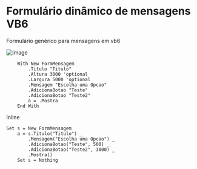 # Formulário dinâmico de mensagens VB6
Formulário genérico para mensagens em vb6

![image](https://user-images.githubusercontent.com/60496134/125962549-2decf1c0-fc6f-4ed8-96e5-acbdcc316a30.png)
```` 
    With New FormMensagem
        .Titulo "Titulo"
        .Altura 3000 'optional
        .Largura 5000 'optional
        .Mensagem "Escolha uma Opcao"
        .AdicionaBotao "Teste"
        .AdicionaBotao "Teste2"
        a = .Mostra
    End With
````

Inline
````    
Set s = New FormMensagem
    a = s.Titulo("Titulo") _
        .Mensagem("Escolha uma Opcao") _
        .AdicionaBotao("Teste", 500) _
        .AdicionaBotao("Teste2", 3000) _
        .Mostra()
    Set s = Nothing
````
